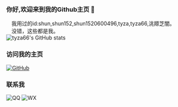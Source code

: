 ### 你好,欢迎来到我的Github主页 👋
 我用过的id:shun,shun152,shun1520600496,tyza,tyza66,洮羱芝闇。  
 没错，这些都是我。  
![tyza66's GitHub stats](https://github-readme-stats.vercel.app/api?username=tyza66&theme=dark&show_icons=true)

### 访问我的主页

[![GitHub](https://img.shields.io/badge/GitHub-grey?logo=github)](https://github.com/tyza66)

### 联系我

![QQ](https://img.shields.io/badge/QQ-1520600496-brightgreen)
![WX](https://img.shields.io/badge/%E5%BE%AE%E4%BF%A1-tyza66-green)

